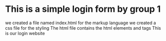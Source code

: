 # This is a simple login form by group 1

we created  a file named index.html for the markup language
we created a css file  for the styling
The html file contains the html elements and tags
This is our login website



